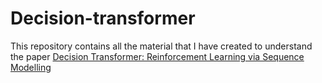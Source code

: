# Decision-transformer

This repository contains all the material that I have created to understand the paper [Decision Transformer: Reinforcement Learning via Sequence Modelling](https://arxiv.org/abs/2106.01345) 
